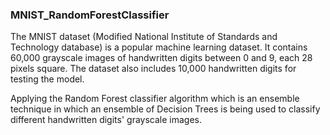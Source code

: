 ### MNIST_RandomForestClassifier
The MNIST dataset (Modified National Institute of Standards and Technology database) is a popular machine learning dataset.
It contains 60,000 grayscale images of handwritten digits between 0 and 9, each 28 pixels square.
The dataset also includes 10,000 handwritten digits for testing the model.

Applying the Random Forest classifier algorithm which is an ensemble technique in which an ensemble of Decision Trees is being used to classify
different handwritten digits' grayscale images.
